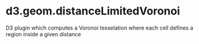 # d3.geom.distanceLimitedVoronoi
D3 plugin which computes a Voronoi tesselation where each cell defines a region inside a given distance
